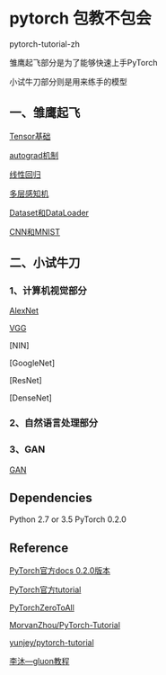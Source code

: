 # pytorch 包教不包会

pytorch-tutorial-zh

雏鹰起飞部分是为了能够快速上手PyTorch

小试牛刀部分则是用来练手的模型

## 一、雏鹰起飞

[Tensor基础](./1、Tensor基础.ipynb)


[autograd机制](./2、autograd机制.ipynb)


[线性回归](./3、线性回归.ipynb)


[多层感知机](./4、多层感知机.ipynb)


[Dataset和DataLoader](./5、Dataset和DataLoader.ipynb)


[CNN和MNIST](./CNN和MNIST.ipynb)


## 二、小试牛刀

### 1、计算机视觉部分


[AlexNet](./AlexNet.ipynb)


[VGG](./VGG.ipynb)


[NIN]


[GoogleNet]


[ResNet]


[DenseNet]

### 2、自然语言处理部分



### 3、GAN

[GAN](./GAN.ipynb)



## Dependencies

Python 2.7 or 3.5
PyTorch 0.2.0



## Reference

[PyTorch官方docs 0.2.0版本](http://pytorch.org/docs/0.2.0/)

[PyTorch官方tutorial](http://pytorch.org/tutorials/)

[PyTorchZeroToAll](https://github.com/hunkim/PyTorchZeroToAll)

[MorvanZhou/PyTorch-Tutorial](https://github.com/MorvanZhou/PyTorch-Tutorial)

[yunjey/pytorch-tutorial](https://github.com/yunjey/pytorch-tutorial)

[李沐—gluon教程](https://zh.gluon.ai/index.html)